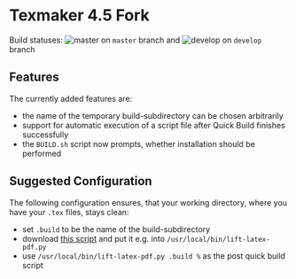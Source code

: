 # Texmaker 4.5 Fork

Build statuses: ![master](https://travis-ci.org/kostrykin/texmaker.svg?branch=master) on `master` branch
and ![develop](https://travis-ci.org/kostrykin/texmaker.svg?branch=develop) on `develop` branch

## Features

The currently added features are:

  - the name of the temporary build-subdirectory can be chosen arbitrarily
  - support for automatic execution of a script file after Quick Build finishes successfully
  - the `BUILD.sh` script now prompts, whether installation should be performed

## Suggested Configuration

The following configuration ensures, that your working directory, where you have your `.tex` files, stays clean:

  - set `.build` to be the name of the build-subdirectory
  - download [this script](https://gist.github.com/kostrykin/dc63ae31e2b02a6448c891fed755c1ea) and put it e.g. into `/usr/local/bin/lift-latex-pdf.py`
  - use `/usr/local/bin/lift-latex-pdf.py .build %` as the post quick build script
